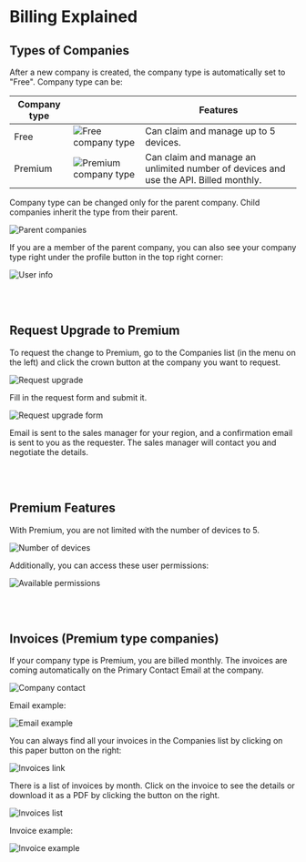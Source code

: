 # Billing Explained 

## Types of Companies

After a new company is created, the company type is automatically set to "Free". 
Company type can be:

| Company type |   | Features     |
|------|----------------------------------------------------------|-------------------------------------------|
| Free | ![Free company type](./free.png) | Can claim and manage up to 5 devices.     |
| Premium | ![Premium company type](./premium.png)        | Can claim and manage an unlimited number of devices and use the API. Billed monthly.    |



Company type can be changed only for the parent company. Child companies inherit the type from their parent.

![Parent companies](./parents.png "Parent companies")

If you are a member of the parent company, you can also see your company type right under the profile button in the top right corner:

![User info](./user_info.png "User info")

&nbsp;    
&nbsp; 
## Request Upgrade to Premium

To request the change to Premium, go to the Companies list (in the menu on the left) and click the crown button at the company you want to request. 

![Request upgrade](./request_upgrade.png "Request upgrade")

Fill in the request form and submit it.

![Request upgrade form](./request.png "Request upgrade form")

Email is sent to the sales manager for your region, and a confirmation email is sent to you as the requester. The sales manager will contact you and negotiate the details.

&nbsp;    
&nbsp; 
## Premium Features

With Premium, you are not limited with the number of devices to 5.

![Number of devices](./devices.png "Number of devices")

Additionally, you can access these user permissions:

![Available permissions](./permissions.png "Avalilable permissions")

&nbsp;    
&nbsp;    
## Invoices (Premium type companies)

If your company type is Premium, you are billed monthly. The invoices are coming automatically on the Primary Contact Email at the company.

![Company contact](./primary_contact.png "Company contact")

Email example:

![Email example](./email.png "Email example")

You can always find all your invoices in the Companies list by clicking on this paper button on the right:

![Invoices link](./invoices.png "Invoices link")

There is a list of invoices by month. Click on the invoice to see the details or download it as a PDF by clicking the button on the right. 

![Invoices list](./invoices_list.png "Invoices list")

Invoice example:

![Invoice example](./invoice.png "Invoice example")